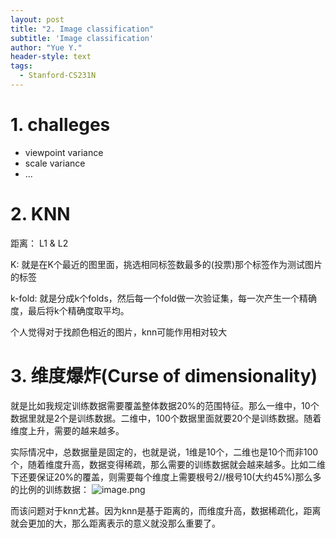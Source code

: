```yaml
---
layout: post
title: "2. Image classification"
subtitle: 'Image classification'
author: "Yue Y."
header-style: text
tags:
  - Stanford-CS231N
---
```



# 1. challeges
- viewpoint variance
- scale variance
- ...


# 2. KNN
距离： L1 & L2

K: 就是在K个最近的图里面，挑选相同标签数最多的(投票)那个标签作为测试图片的标签

k-fold: 就是分成k个folds，然后每一个fold做一次验证集，每一次产生一个精确度，最后将k个精确度取平均。

个人觉得对于找颜色相近的图片，knn可能作用相对较大
# 3. 维度爆炸(Curse of dimensionality)
就是比如我规定训练数据需要覆盖整体数据20%的范围特征。那么一维中，10个数据里就是2个是训练数据。二维中，100个数据里面就要20个是训练数据。随着维度上升，需要的越来越多。

实际情况中，总数据量是固定的，也就是说，1维是10个，二维也是10个而非100个，随着维度升高，数据变得稀疏，那么需要的训练数据就会越来越多。比如二维下还要保证20%的覆盖，则需要每个维度上需要根号2//根号10(大约45%)那么多的比例的训练数据：
![image.png](https://i.loli.net/2019/09/23/xSFNUpO4unjqv5J.png)

而该问题对于knn尤甚。因为knn是基于距离的，而维度升高，数据稀疏化，距离就会更加的大，那么距离表示的意义就没那么重要了。